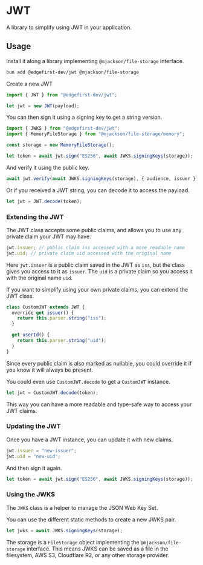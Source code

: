 # JWT

A library to simplify using JWT in your application.

## Usage

Install it along a library implementing `@mjackson/file-storage` interface.

```sh
bun add @edgefirst-dev/jwt @mjackson/file-storage
```

Create a new JWT

```ts
import { JWT } from "@edgefirst-dev/jwt";

let jwt = new JWT(payload);
```

You can then sign it using a signing key to get a string version.

```ts
import { JWKS } from "@edgefirst-dev/jwt";
import { MemoryFileStorage } from "@mjackson/file-storage/memory";

const storage = new MemoryFileStorage();

let token = await jwt.sign("ES256", await JWKS.signingKeys(storage));
```

And verify it using the public key.

```ts
await jwt.verify(await JWKS.signingKeys(storage), { audience, issuer });
```

Or if you received a JWT string, you can decode it to access the payload.

```ts
let jwt = JWT.decode(token);
```

### Extending the JWT

The JWT class accepts some public claims, and allows you to use any private claim your JWT may have.

```ts
jwt.issuer; // public claim iss accessed with a more readable name
jwt.uid; // private claim uid accessed with the original name
```

Here `jwt.issuer` is a public claim saved in the JWT as `iss`, but the class gives you access to it as `issuer`. The `uid` is a private claim so you access it with the original name `uid`.

If you want to simplify using your own private claims, you can extend the JWT class.

```ts
class CustomJWT extends JWT {
  override get issuer() {
    return this.parser.string("iss");
  }

  get userId() {
    return this.parser.string("uid");
  }
}
```

Since every public claim is also marked as nullable, you could override it if you know it will always be present.

You could even use `CustomJWT.decode` to get a `CustomJWT` instance.

```ts
let jwt = CustomJWT.decode(token);
```

This way you can have a more readable and type-safe way to access your JWT claims.

### Updating the JWT

Once you have a JWT instance, you can update it with new claims.

```ts
jwt.issuer = "new-issuer";
jwt.uid = "new-uid";
```

And then sign it again.

```ts
let token = await jwt.sign("ES256", await JWKS.signingKeys(storage));
```

### Using the JWKS

The `JWKS` class is a helper to manage the JSON Web Key Set.

You can use the different static methods to create a new JWKS pair.

```ts
let jwks = await JWKS.signingKeys(storage);
```

The storage is a `FileStorage` object implementing the `@mjackson/file-storage` interface. This means JWKS can be saved as a file in the filesystem, AWS S3, Cloudflare R2, or any other storage provider.
